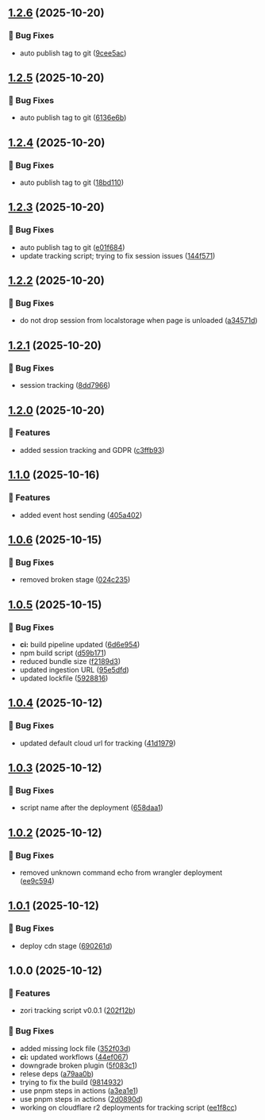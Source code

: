 ## [1.2.6](https://github.com/zorihq/script/compare/v1.2.5...v1.2.6) (2025-10-20)


### 🐛 Bug Fixes

* auto publish tag to git ([9cee5ac](https://github.com/zorihq/script/commit/9cee5aca6f69d7092a62d6282a32499420a19e70))

## [1.2.5](https://github.com/zorihq/script/compare/v1.2.4...v1.2.5) (2025-10-20)


### 🐛 Bug Fixes

* auto publish tag to git ([6136e6b](https://github.com/zorihq/script/commit/6136e6b6d2c2d7986aadc392b5224c51d3c0dc93))

## [1.2.4](https://github.com/zorihq/script/compare/v1.2.3...v1.2.4) (2025-10-20)


### 🐛 Bug Fixes

* auto publish tag to git ([18bd110](https://github.com/zorihq/script/commit/18bd1103f554de1e72ad800322895509e2406e70))

## [1.2.3](https://github.com/zorihq/script/compare/v1.2.2...v1.2.3) (2025-10-20)


### 🐛 Bug Fixes

* auto publish tag to git ([e01f684](https://github.com/zorihq/script/commit/e01f6848302691a84b6434fa74f41ca638d87146))
* update tracking script; trying to fix session issues ([144f571](https://github.com/zorihq/script/commit/144f571da1865bebdc33738c4117c3b177f4a434))

## [1.2.2](https://github.com/zorihq/script/compare/v1.2.1...v1.2.2) (2025-10-20)


### 🐛 Bug Fixes

* do not drop session from localstorage when page is unloaded ([a34571d](https://github.com/zorihq/script/commit/a34571db1d38236b8307b59e640d65df8edfb00a))

## [1.2.1](https://github.com/zorihq/script/compare/v1.2.0...v1.2.1) (2025-10-20)


### 🐛 Bug Fixes

* session tracking ([8dd7966](https://github.com/zorihq/script/commit/8dd79660e213df3a0867ee6e455629137cd8a22e))

## [1.2.0](https://github.com/zorihq/script/compare/v1.1.0...v1.2.0) (2025-10-20)


### 🚀 Features

* added session tracking and GDPR ([c3ffb93](https://github.com/zorihq/script/commit/c3ffb93a8959c1dfdeef0e5e0f13b43632ac6bf2))

## [1.1.0](https://github.com/zorihq/script/compare/v1.0.6...v1.1.0) (2025-10-16)


### 🚀 Features

* added event host sending ([405a402](https://github.com/zorihq/script/commit/405a40241a61379b4cf9cef83901e58132e2654b))

## [1.0.6](https://github.com/zorihq/script/compare/v1.0.5...v1.0.6) (2025-10-15)


### 🐛 Bug Fixes

* removed broken stage ([024c235](https://github.com/zorihq/script/commit/024c2359a38e3f765514283568e06e331c8e73ab))

## [1.0.5](https://github.com/zorihq/script/compare/v1.0.4...v1.0.5) (2025-10-15)


### 🐛 Bug Fixes

* **ci:** build pipeline updated ([6d6e954](https://github.com/zorihq/script/commit/6d6e954af92c934b3189fdd8076ea73237ed6186))
* npm build script ([d59b171](https://github.com/zorihq/script/commit/d59b1713fda3347b9af31023250a0bdd74fcb178))
* reduced bundle size ([f2189d3](https://github.com/zorihq/script/commit/f2189d37ed41d2ebd8549a1019758951e0335ea6))
* updated ingestion URL ([95e5dfd](https://github.com/zorihq/script/commit/95e5dfd1d335d81d88126877a90807709af09c5e))
* updated lockfile ([5928816](https://github.com/zorihq/script/commit/5928816d0ab0fc09a212feee056f0f156b5a468c))

## [1.0.4](https://github.com/zorihq/script/compare/v1.0.3...v1.0.4) (2025-10-12)


### 🐛 Bug Fixes

* updated default cloud url for tracking ([41d1979](https://github.com/zorihq/script/commit/41d1979764e473d5b81933f024c161589ffc1b7b))

## [1.0.3](https://github.com/zorihq/script/compare/v1.0.2...v1.0.3) (2025-10-12)


### 🐛 Bug Fixes

* script name after the deployment ([658daa1](https://github.com/zorihq/script/commit/658daa1f09b33295f54fda67e2ddd51f88db9968))

## [1.0.2](https://github.com/zorihq/script/compare/v1.0.1...v1.0.2) (2025-10-12)


### 🐛 Bug Fixes

* removed unknown command echo from wrangler deployment ([ee9c594](https://github.com/zorihq/script/commit/ee9c594b4b44e00415cd87dadc9a354b5de0ae02))

## [1.0.1](https://github.com/zorihq/script/compare/v1.0.0...v1.0.1) (2025-10-12)


### 🐛 Bug Fixes

* deploy cdn stage ([690261d](https://github.com/zorihq/script/commit/690261d0adc0850512d025a4e19a9ac7ebae07dc))

## 1.0.0 (2025-10-12)


### 🚀 Features

* zori tracking script v0.0.1 ([202f12b](https://github.com/zorihq/script/commit/202f12b6dc3f7f075b5fb0429437b61770bbaddc))


### 🐛 Bug Fixes

* added missing lock file ([352f03d](https://github.com/zorihq/script/commit/352f03de7a9786ab9c36ad2a2dfcb624ff07a3e5))
* **ci:** updated workflows ([44ef067](https://github.com/zorihq/script/commit/44ef067dacaa683a35e5ffa95aa23e572cab4699))
* downgrade broken plugin ([5f083c1](https://github.com/zorihq/script/commit/5f083c1ce07dc1b68709891af4419e807f9a0104))
* relese deps ([a79aa0b](https://github.com/zorihq/script/commit/a79aa0b243be3e4db15aa55d305cc0b731613ed6))
* trying to fix the build ([9814932](https://github.com/zorihq/script/commit/98149322778623a3faca9e980434a3efe1c05af0))
* use pnpm steps in actions ([a3ea1e1](https://github.com/zorihq/script/commit/a3ea1e100eabfdc75201892318b48be85ea3ecc6))
* use pnpm steps in actions ([2d0890d](https://github.com/zorihq/script/commit/2d0890d340b7ca288301233d6d70e1d9e4c693b1))
* working on cloudflare r2 deployments for tracking script ([ee1f8cc](https://github.com/zorihq/script/commit/ee1f8ccc5e81cc75ac646818dc58004ad406e167))
